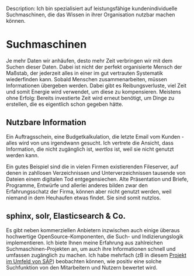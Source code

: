 Description: Ich bin spezialisiert auf leistungsfähige kundenindividuelle Suchmaschinen, die das Wissen in ihrer Organisation nutzbar machen können.

# Suchmaschinen

Je mehr Daten wir anhäufen, desto mehr Zeit verbringen wir mit dem Suchen dieser Daten. Dabei ist nicht der perfekt organisierte Mensch der Maßstab, der jederzeit alles in einer im gut vertrauten Systematik wiederfinden kann. Sobald Menschen zusammenarbeiten, müssen Informationen übergeben werden. Dabei gibt es Reibungsverluste, viel Zeit und somit Energie wird verwendet, um diese zu kompensieren. Meistens ohne Erfolg: Bereits investierte Zeit wird erneut benötigt, um Dinge zu erstellen, die es eigentlich schon gegeben hätte.

## Nutzbare Information

Ein Auftragsschein, eine Budgetkalkulation, die letzte Email vom Kunden - alles wird von uns irgendwann gesucht. Ich vertrete die Ansicht, dass Information, die nicht zugänglich ist, *wertlos* ist, weil sie nicht genutzt werden kann.

Ein gutes Beispiel sind die in vielen Firmen existierenden Fileserver, auf denen in zahllosen Verzeichnissen und Unterverzeichnissen tausende von Dateien einem digitalen Tod entgegensiechen. Alte Präsentation und Briefe, Programme, Entwürfe und allerlei anderes bilden zwar den Erfahrungsschatz der Firma, können aber nicht genutzt werden, weil niemand in dem Heuhaufen etwas findet. Sie sind somit nutzlos.

## sphinx, solr, Elasticsearch & Co.

Es gibt neben kommerziellen Anbietern inzwischen auch einige überaus hochwertige OpenSource-Komponenten, die Such- und Indizierungslogik implementieren. Ich biete Ihnen meine Erfahrung aus zahlreichen Suchmaschinen-Projekten an, um auch ihre Informationen schnell und umfassen zugänglich zu machen. Ich habe mehrfach (zB in diesem [Projekt im Umfeld von SAP](/projekte/2008-04-volltextsuche-fuer-sap-materialwirtschaft)) beobachten können, wie positiv eine solche Suchfunktion von den Mitarbeitern und Nutzern bewertet wird.
